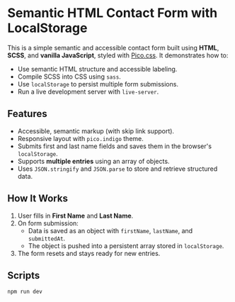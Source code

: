 # Semantic HTML Contact Form with LocalStorage

This is a simple semantic and accessible contact form built using **HTML**, **SCSS**, and **vanilla JavaScript**, styled with [Pico.css](https://picocss.com/). It demonstrates how to:

- Use semantic HTML structure and accessible labeling.
- Compile SCSS into CSS using `sass`.
- Use `localStorage` to persist multiple form submissions.
- Run a live development server with `live-server`.

## Features

- Accessible, semantic markup (with skip link support).
- Responsive layout with `pico.indigo` theme.
- Submits first and last name fields and saves them in the browser's `localStorage`.
- Supports **multiple entries** using an array of objects.
- Uses `JSON.stringify` and `JSON.parse` to store and retrieve structured data.

## How It Works

1. User fills in **First Name** and **Last Name**.
2. On form submission:
   - Data is saved as an object with `firstName`, `lastName`, and `submittedAt`.
   - The object is pushed into a persistent array stored in `localStorage`.
3. The form resets and stays ready for new entries.

## Scripts

```bash
npm run dev
